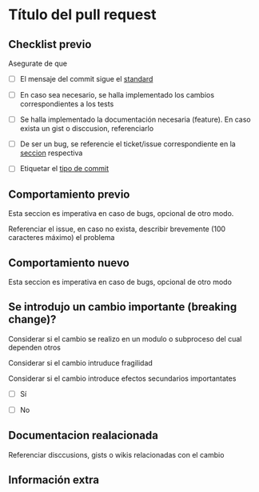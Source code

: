 # Título del pull request

## Checklist previo

Asegurate de que

- [ ] El mensaje del commit sigue el [standard](../CONTRIBUTING.md/#commit)

- [ ] En caso sea necesario, se halla implementado los cambios correspondientes a los tests

- [ ] Se halla implementado la documentación necesaria (feature). En caso exista un gist o disccusion, referenciarlo

- [ ] De ser un bug, se referencie el ticket/issue correspondiente en la [seccion](#comportamiento-previo) respectiva

- [ ] Etiquetar el [tipo de commit](../CONTRIBUTING.md/#tipos-pr)

## Comportamiento previo


Esta seccion es imperativa en caso de bugs, opcional de otro modo.

Referenciar el issue, en caso no exista, describir brevemente (100 caracteres máximo) el problema

## Comportamiento nuevo

Esta seccion es imperativa en caso de bugs, opcional de otro modo

## Se introdujo un cambio importante (breaking change)?

Considerar si el cambio se realizo en un modulo o subproceso del cual dependen otros

Considerar si el cambio intruduce fragilidad

Considerar si el cambio introduce efectos secundarios importantates

- [ ] Sí

- [ ] No

## Documentacion realacionada

Referenciar disccusions, gists o wikis relacionadas con el cambio

## Información extra
